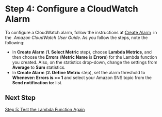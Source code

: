 # Step 4: Configure a CloudWatch Alarm<a name="tutorial-scheduled-events-create-alarm"></a>

To configure a CloudWatch alarm, follow the instructions at [Create Alarm](https://docs.aws.amazon.com/AmazonCloudWatch/latest/DeveloperGuide/ConsoleAlarms.html)  in the  *Amazon CloudWatch User Guide*\. As you follow the steps, note the following:
+ In **Create Alarm** \(**1\. Select Metric** step\), choose **Lambda Metrics**, and then choose the **Errors** \(**Metric Name** is **Errors**\) for the Lambda function you created\. Also, on the statistics drop\-down, change the settings from **Average** to **Sum** statistics\.
+ In **Create Alarm** \(**2\. Define Metric** step\), set the alarm threshold to **Whenever: Errors is >= 1** and select your Amazon SNS topic from the **Send notification to:** list\.

## Next Step<a name="wt-scheduledevents4-next-step"></a>

[Step 5: Test the Lambda Function Again](tutorial-scheduled-events-test-function-again.md)
